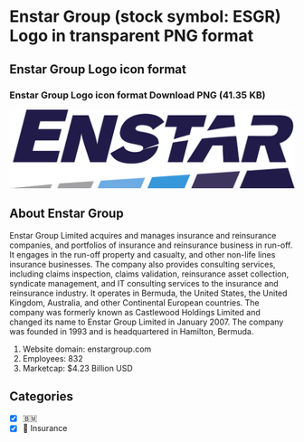 # Enstar Group (stock symbol: ESGR) Logo in transparent PNG format

## Enstar Group Logo icon format

### Enstar Group Logo icon format Download PNG (41.35 KB)

![Enstar Group Logo icon format Download PNG (41.35 KB)](/img/orig/ESGR-6e523361.png)

## About Enstar Group

Enstar Group Limited acquires and manages insurance and reinsurance companies, and portfolios of insurance and reinsurance business in run-off. It engages in the run-off property and casualty, and other non-life lines insurance businesses. The company also provides consulting services, including claims inspection, claims validation, reinsurance asset collection, syndicate management, and IT consulting services to the insurance and reinsurance industry. It operates in Bermuda, the United States, the United Kingdom, Australia, and other Continental European countries. The company was formerly known as Castlewood Holdings Limited and changed its name to Enstar Group Limited in January 2007. The company was founded in 1993 and is headquartered in Hamilton, Bermuda.

1. Website domain: enstargroup.com
2. Employees: 832
3. Marketcap: $4.23 Billion USD


## Categories
- [x] 🇧🇲
- [x] 🏦 Insurance
